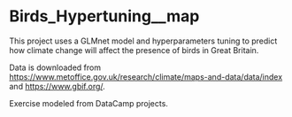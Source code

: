# Birds_Hypertuning__map
This project uses a GLMnet model and hyperparameters tuning to predict how climate change will affect the presence of birds in Great Britain.

Data is downloaded from https://www.metoffice.gov.uk/research/climate/maps-and-data/data/index and https://www.gbif.org/.

Exercise modeled from DataCamp projects.
